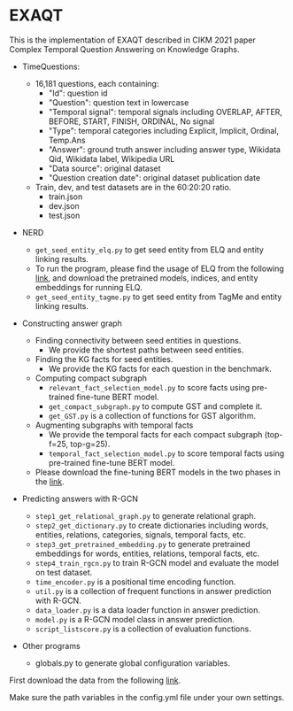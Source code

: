 # EXAQT

This is the implementation of EXAQT described in CIKM 2021 paper Complex Temporal Question Answering on Knowledge Graphs.

- TimeQuestions: 
    - 16,181 questions, each containing:
        - "Id": question id
        - "Question": question text in lowercase
        - "Temporal signal": temporal signals including OVERLAP, AFTER, BEFORE, START, FINISH, ORDINAL, No signal
        - "Type": temporal categories including Explicit, Implicit, Ordinal, Temp.Ans
        - "Answer": ground truth answer including answer type, Wikidata Qid,  Wikidata label, Wikipedia URL
        - "Data source": original dataset
        - "Question creation date": original dataset publication date 
    - Train, dev, and test datasets are in the 60:20:20 ratio.
        - train.json
        - dev.json
        - test.json
        
- NERD 
    - `get_seed_entity_elq.py` to get seed entity from ELQ and entity linking results.
    - To run the program, please find the usage of ELQ from the following [link](https://github.com/facebookresearch/BLINK/tree/master/elq), and download the pretrained models, indices, and entity embeddings for running ELQ.
    - `get_seed_entity_tagme.py` to get seed entity from TagMe and entity linking results.
    
- Constructing answer graph
  - Finding connectivity between seed entities in questions.
    - We provide the shortest paths between seed entities.
  - Finding the KG facts for seed entities.
    - We provide the KG facts for each question in the benchmark.
  - Computing compact subgraph
    - `relevant_fact_selection_model.py` to score facts using pre-trained fine-tune BERT model.
	- `get_compact_subgraph.py` to compute GST and complete it.
	- `get_GST.py` is a collection of functions for GST algorithm.
  - Augmenting subgraphs with temporal facts
    - We provide the temporal facts for each compact subgraph (top-f=25, top-g=25).
    - `temporal_fact_selection_model.py` to score temporal facts using pre-trained fine-tune BERT model.
  - Please download the fine-tuning BERT models in the two phases in the [link](https://www.dropbox.com/home/exaqt/data).
	     
- Predicting answers with R-GCN
	- `step1_get_relational_graph.py` to generate relational graph.
	- `step2_get_dictionary.py` to create dictionaries including words, entities, relations, categories, signals, temporal facts, etc. 
	- `step3_get_pretrained_embedding.py` to generate pretrained embeddings for words, entities, relations, temporal facts, etc.
    - `step4_train_rgcn.py` to train R-GCN model and evaluate the model on test dataset.
    - `time_encoder.py` is a positional time encoding function.
	- `util.py` is a collection of frequent functions in answer prediction with R-GCN.
	- `data_loader.py` is a data loader function in answer prediction.
	- `model.py` is a R-GCN model class in answer prediction.
	- `script_listscore.py` is a collection of evaluation functions. 

- Other programs
    - globals.py to generate global configuration variables.

First download the data from the following [link](https://www.dropbox.com/home/exaqt/data).

Make sure the path variables in the config.yml file under your own settings.
